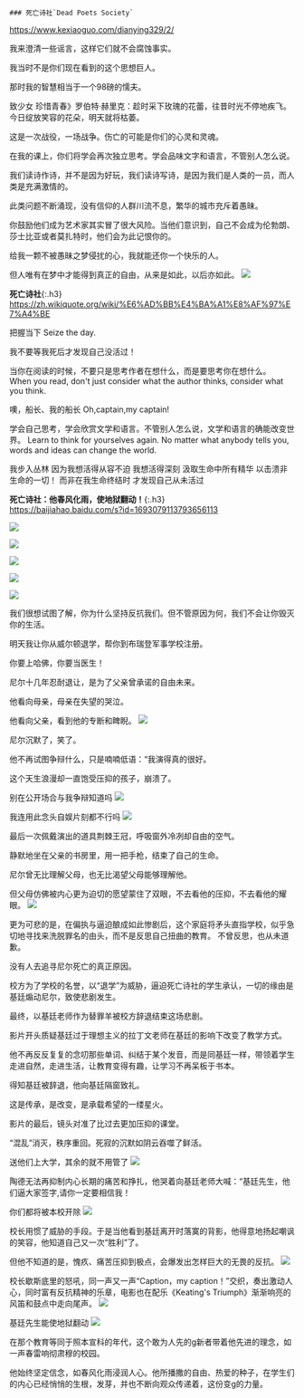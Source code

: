 ```warning
### 死亡诗社`Dead Poets Society`
```
<https://www.kexiaoguo.com/dianying329/2/>

我来澄清一些谣言，这样它们就不会腐蚀事实。

我当时不是你们现在看到的这个思想巨人。

那时我的智慧相当于一个98磅的懦夫。

致少女  珍惜青春》罗伯特·赫里克：趁时采下玫瑰的花蕾，往昔时光不停地疾飞。今日绽放笑容的花朵，明天就将枯萎。

这是一次战役，一场战争。伤亡的可能是你们的心灵和灵魂。

在我的课上，你们将学会再次独立思考。学会品味文字和语言，不管别人怎么说。

我们读诗作诗，并不是因为好玩，我们读诗写诗，是因为我们是人类的一员，而人类是充满激情的。

此类问题不断涌现，没有信仰的人群川流不息，繁华的城市充斥着愚昧。

你鼓励他们成为艺术家其实冒了很大风险。当他们意识到，自己不会成为伦勃朗、莎士比亚或者莫扎特时，他们会为此记恨你的。

给我一颗不被愚昧之梦侵扰的心，我就能还你一个快乐的人。

但人唯有在梦中才能得到真正的自由，从来是如此，以后亦如此。
![](http://5b0988e595225.cdn.sohucs.com/images/20171004/aef1184b2da6484abb0deda381676c83.jpeg)

**死亡诗社**{:.h3}<br>
https://zh.wikiquote.org/wiki/%E6%AD%BB%E4%BA%A1%E8%AF%97%E7%A4%BE

把握当下
Seize the day.

我不要等我死后才发现自己没活过！

当你在阅读的时候，不要只是思考作者在想什么，而是要思考你在想什么。
When you read, don't just consider what the author thinks, consider what you think.

噢，船长、我的船长
Oh,captain,my captain!

学会自己思考，学会欣赏文学和语言。不管别人怎么说，文学和语言的确能改变世界。
Learn to think for yourselves again. No matter what anybody tells you, words and ideas can change the world.

我步入丛林
因为我想活得从容不迫
我想活得深刻
汲取生命中所有精华
以击溃非生命的一切！
而非在我生命终结时
才发现自己从未活过

**死亡诗社：他春风化雨，使地狱翻动！**{:.h3}<br>
https://baijiahao.baidu.com/s?id=1693079113793656113

![](http://pics7.baidu.com/feed/908fa0ec08fa513d029c10ee9e6f74f3b2fbd9d2.jpeg?token=4f56d3ebcd04b37dd4ad93542fbce16f)

![](https://pics3.baidu.com/feed/b64543a98226cffc216776691d036b98f703eaa3.jpeg?token=e1376792c809f24b58dcac476e5be2e1)

![](http://pics4.baidu.com/feed/500fd9f9d72a6059ee0e134cb5361593033bba51.jpeg?token=f5b44b1532452e7ba2515213aa250468)

![](http://pics3.baidu.com/feed/0b55b319ebc4b7459b66e11b6efe3f1f8b8215d3.jpeg?token=7455fe794d1f6f4ead24257598155827)

![](http://pics0.baidu.com/feed/caef76094b36acaf3af400ece2dbac1801e99c90.png?token=d9bb8b7c51de106b9c4c803d4b819684)

我们很想试图了解，你为什么坚持反抗我们。但不管原因为何，我们不会让你毁灭你的生活。

明天我让你从威尔顿退学，帮你到布瑞登军事学校注册。

你要上哈佛，你要当医生！

尼尔十几年忍耐退让，是为了父亲曾承诺的自由未来。

他看向母亲，母亲在失望的哭泣。

他看向父亲，看到他的专断和睥睨。
![](http://pics2.baidu.com/feed/3b292df5e0fe9925d221355395aa7fd78db1718a.png?token=4e818062877dc2b17d7660a574bae8d4&s=6A64CD4F4BA993785F7D0CBF03003000)

尼尔沉默了，笑了。

他不再试图争辩什么，只是喃喃低语：“我演得真的很好。

这个天生浪漫却一直饱受压抑的孩子，崩溃了。

别在公开场合与我争辩知道吗
![](http://pics1.baidu.com/feed/cf1b9d16fdfaaf5100b56b5e1156b5e6f11f7a8c.png?token=949556f662d7ad04261f2fe480bb8cf4)

我连用此念头自娱片刻都不行吗
![](http://pics5.baidu.com/feed/b8014a90f603738dd5b6f38a2c199159f919eca1.png?token=93efe8d6fbd3d759dc0ef5ce39b43c7d)

最后一次佩戴演出的道具荆棘王冠，呼吸窗外冷冽却自由的空气。

静默地坐在父亲的书房里，用一把手枪，结束了自己的生命。

尼尔曾无比理解父母，也无比渴望父母能够理解他。

但父母仿佛被内心更为迫切的愿望蒙住了双眼，不去看他的压抑，不去看他的耀眼。
![](http://pics1.baidu.com/feed/c9fcc3cec3fdfc036836c53f4a3da69ca5c226f1.png?token=7dade036ee72df0b626d98cee8fb5cd3)

更为可悲的是，在偏执与逼迫酿成如此惨剧后，这个家庭将矛头直指学校，似乎急切地寻找来洗脱罪名的由头，而不是反思自己扭曲的教育。
不曾反思，也从未道歉。

没有人去追寻尼尔死亡的真正原因。

校方为了学校的名誉，以“退学”为威胁，逼迫死亡诗社的学生承认，一切的缘由是基廷煽动尼尔，致使悲剧发生。

最终，以基廷老师作为替罪羊被校方辞退结束这场悲剧。

影片开头质疑基廷过于理想主义的拉丁文老师在基廷的影响下改变了教学方式。

他不再反反复复的念叨那些单词、纠结于某个发音，而是同基廷一样，带领着学生走进自然，走进生活，让教育变得有趣，让学习不再呆板于书本。

得知基廷被辞退，他向基廷隔窗致礼。

这是传承，是改变，是承载希望的一缕星火。

影片的最后，镜头对准了比过去更加压抑的课堂。

“混乱”消灭，秩序重回。死寂的沉默如阴云吞噬了鲜活。

送他们上大学，其余的就不用管了
![](http://pics6.baidu.com/feed/cdbf6c81800a19d821bfe2aaa8f8a383a71e46ef.jpeg?token=f9dbe803ec58816c7fdee8c639ae8104)

陶德无法再抑制内心长期的痛苦和挣扎，他哭着向基廷老师大喊：“基廷先生，他们逼大家签字,请你一定要相信我！

你们都将被本校开除
![](http://pics6.baidu.com/feed/cefc1e178a82b9019552941ad28f887f3912ef23.png?token=3e763e3c69e5e3cfa39226156f676951)

校长用惯了威胁的手段。于是当他看到基廷离开时落寞的背影，他得意地扬起嘲讽的笑容，他知道自己又一次“胜利”了。

但他不知道的是，愧疚、痛苦压抑到极点，会爆发出怎样巨大的无畏的反抗。
![](http://pics7.baidu.com/feed/4610b912c8fcc3ced5610aa90f47f780d53f2095.png?token=b6814ffa40407d8a5f2cbe85c869997d)

校长歇斯底里的怒吼，同一声又一声“Caption，my caption！”交织，奏出激动人心，同时富有反抗精神的乐章，电影也在配乐《Keating's Triumph》渐渐响亮的风笛和鼓点中走向尾声。
![](http://pics1.baidu.com/feed/5243fbf2b21193136ab60701f83a2ddf90238d91.jpeg?token=410f51aab773e71e285bae89a6a182fe)

基廷先生能使地狱翻动
![](http://pics7.baidu.com/feed/09fa513d269759ee3379347411f9621e6d22df6a.png?token=a316be42d5c4f8aaec2abd042919e4e6)

在那个教育等同于照本宣科的年代，这个敢为人先的g新者带着他先进的理念，如一声春雷响彻肃穆的校园。

他始终坚定信念，如春风化雨浸润人心。他所播撒的自由、热爱的种子，在学生们的内心已经悄悄的生根，发芽，并也不断向观众传递着，这份变g的力量。
